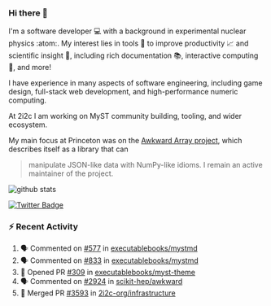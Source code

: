 ### Hi there 👋 

I'm a software developer 💻 with a background in experimental nuclear physics :atom:. My interest lies in tools :wrench: to improve productivity :chart_with_upwards_trend: and scientific insight :telescope:, including rich documentation 📚, interactive computing 🧮, and more! 

I have experience in many aspects of software engineering, including game design, full-stack web development, and high-performance numeric computing. 

At 2i2c I am working on MyST community building, tooling, and wider ecosystem. 

My main focus at Princeton was on the [Awkward Array project](awkward-array.org/), which describes itself as a library that can 
> manipulate JSON-like data with NumPy-like idioms. I remain an active maintainer of the project. 

![github stats](https://github-readme-stats.vercel.app/api?username=agoose77&show_icons=true&hide_rank=true&hide_title=true&bg_color=30,e76445,904e95&text_color=efe3ec&icon_color=efe3ec)
<!--
**agoose77/agoose77** is a ✨ _special_ ✨ repository because its `README.md` (this file) appears on your GitHub profile.

Here are some ideas to get you started:

- 🔭 I’m currently working on ...
- 🌱 I’m currently learning ...
- 👯 I’m looking to collaborate on ...
- 🤔 I’m looking for help with ...
- 💬 Ask me about ...
- 📫 How to reach me: ...
- 😄 Pronouns: ...
- ⚡ Fun fact: ...
-->

[![Twitter Badge](https://img.shields.io/twitter/follow/agoose77?style=flat-square&logo=Twitter&logoColor=white&color=cornflowerblue)](https://twitter.com/agoose77)

### :zap: Recent Activity

<!--START_SECTION:activity-->
1. 🗣 Commented on [#577](https://github.com/executablebooks/mystmd/pull/577#issuecomment-1884652272) in [executablebooks/mystmd](https://github.com/executablebooks/mystmd)
2. 🗣 Commented on [#833](https://github.com/executablebooks/mystmd/issues/833#issuecomment-1883976138) in [executablebooks/mystmd](https://github.com/executablebooks/mystmd)
3. 💪 Opened PR [#309](https://github.com/executablebooks/myst-theme/pull/309) in [executablebooks/myst-theme](https://github.com/executablebooks/myst-theme)
4. 🗣 Commented on [#2924](https://github.com/scikit-hep/awkward/issues/2924#issuecomment-1883373792) in [scikit-hep/awkward](https://github.com/scikit-hep/awkward)
5. 🎉 Merged PR [#3593](https://github.com/2i2c-org/infrastructure/pull/3593) in [2i2c-org/infrastructure](https://github.com/2i2c-org/infrastructure)
<!--END_SECTION:activity-->
